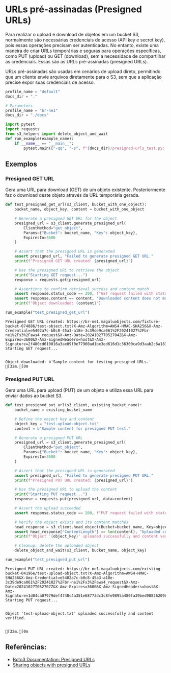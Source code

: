 # URLs pré-assinadas (Presigned URLs)

Para realizar o upload e download de objetos em um bucket S3, normalmente são necessárias
credenciais de acesso (API key e secret key), pois essas operações precisam ser autenticadas.
No entanto, existe uma maneira de criar URLs temporárias e seguras para operações específicas,
como PUT (upload) ou GET (download), sem a necessidade de compartilhar as credenciais. Essas
são as URLs pré-assinadas (presigned URLs).

URLs pré-assinadas são usadas em cenários de upload direto, permitindo que um cliente
envie arquivos diretamente para o S3, sem que a aplicação precise expor suas credenciais de acesso.


```python
profile_name = "default"
docs_dir = "."
```


```python
# Parameters
profile_name = "br-ne1"
docs_dir = "./docs"

```


```python
import pytest
import requests
from s3_helpers import delete_object_and_wait
def run_example(example_name):
    if __name__ == "__main__":
        pytest.main(["-qq", "-s", f"{docs_dir}/presigned-urls_test.py::{example_name}"])
```

## Exemplos

### Presigned GET URL

Gera uma URL para download (GET) de um objeto existente.
Posteriormente faz o download deste objeto através da URL temporária gerada.


```python
def test_presigned_get_url(s3_client, bucket_with_one_object):
    bucket_name, object_key, content = bucket_with_one_object

    # Generate a presigned GET URL for the object
    presigned_url = s3_client.generate_presigned_url(
        ClientMethod="get_object",
        Params={"Bucket": bucket_name, "Key": object_key},
        ExpiresIn=3600
    )

    # Assert that the presigned URL is generated
    assert presigned_url, "Failed to generate presigned GET URL."
    print(f"Presigned GET URL created: {presigned_url}")

    # Use the presigned URL to retrieve the object
    print("Starting GET request...")
    response = requests.get(presigned_url)

    # Assertions to confirm retrieval success and content match
    assert response.status_code == 200, f"GET request failed with status code {response.status_code}"
    assert response.content == content, "Downloaded content does not match the original content."
    print(f"Object downloaded: {content}")

run_example("test_presigned_get_url")
```

    Presigned GET URL created: https://br-ne1.magaluobjects.com/fixture-bucket-074886/test-object.txt?X-Amz-Algorithm=AWS4-HMAC-SHA256&X-Amz-Credential=e5402a7c-b0c8-45a3-a18e-3c39de9ca061%2F20241027%2Fbr-ne1%2Fs3%2Faws4_request&X-Amz-Date=20241027T052704Z&X-Amz-Expires=3600&X-Amz-SignedHeaders=host&X-Amz-Signature=2f480cd610016a3ae09f0e77960ad1be3ed616d1c36300ca9d3aab2c6a183357
    Starting GET request...


    Object downloaded: b'Sample content for testing presigned URLs.'
    [32m.[0m

    


### Presigned PUT URL

Gera uma URL para upload (PUT) de um objeto e utiliza essa URL para enviar dados ao bucket S3.


```python
def test_presigned_put_url(s3_client, existing_bucket_name):
    bucket_name = existing_bucket_name

    # Define the object key and content
    object_key = "test-upload-object.txt"
    content = b"Sample content for presigned PUT test."

    # Generate a presigned PUT URL
    presigned_url = s3_client.generate_presigned_url(
        ClientMethod="put_object",
        Params={"Bucket": bucket_name, "Key": object_key},
        ExpiresIn=3600
    )

    # Assert that the presigned URL is generated
    assert presigned_url, "Failed to generate presigned PUT URL."
    print(f"Presigned PUT URL created: {presigned_url}")

    # Use the presigned URL to upload the content
    print("Starting PUT request...")
    response = requests.put(presigned_url, data=content)

    # Assert the upload succeeded
    assert response.status_code == 200, f"PUT request failed with status code {response.status_code}"

    # Verify the object exists and its content matches
    head_response = s3_client.head_object(Bucket=bucket_name, Key=object_key)
    assert head_response["ContentLength"] == len(content), "Uploaded content size mismatch."
    print(f"Object '{object_key}' uploaded successfully and content verified.")

    # Cleanup: delete the uploaded object
    delete_object_and_wait(s3_client, bucket_name, object_key)

run_example("test_presigned_put_url")
```

    Presigned PUT URL created: https://br-ne1.magaluobjects.com/existing-bucket-04196e/test-upload-object.txt?X-Amz-Algorithm=AWS4-HMAC-SHA256&X-Amz-Credential=e5402a7c-b0c8-45a3-a18e-3c39de9ca061%2F20241027%2Fbr-ne1%2Fs3%2Faws4_request&X-Amz-Date=20241027T052707Z&X-Amz-Expires=3600&X-Amz-SignedHeaders=host&X-Amz-Signature=1d04ca07979def4748c4a351e68773dc3c8fe9895a480fa39bed98826209b44f
    Starting PUT request...


    Object 'test-upload-object.txt' uploaded successfully and content verified.


    [32m.[0m

    


## Referências:
- [Boto3 Documentation: Presigned URLs](https://boto3.amazonaws.com/v1/documentation/api/latest/guide/s3-presigned-urls.html)
- [Sharing objects with presigned URLs](https://docs.aws.amazon.com/AmazonS3/latest/userguide/ShareObjectPreSignedURL.html)
